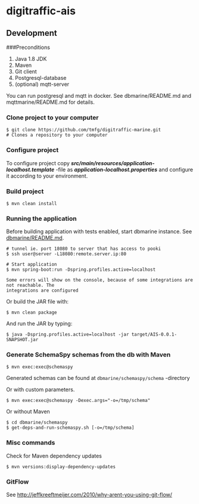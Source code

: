 # digitraffic-ais

## Development

###Preconditions
1. Java 1.8 JDK
2. Maven
3. Git client
4. Postgresql-database
5. (optional) mqtt-server

You can run postgresql and mqtt in docker.  See dbmarine/README.md and mqttmarine/README.md for details.

### Clone project to your computer

	$ git clone https://github.com/tmfg/digitraffic-marine.git
	# Clones a repository to your computer

### Configure project

To configure project copy ***src/main/resources/application-localhost.template*** -file
as ***application-localhost.properties*** and configure it according to your environment.

### Build project

	$ mvn clean install

### Running the application

Before building application with tests enabled, start dbmarine instance.
See [dbmarine/README.md](dbmarine/README.md).

    # tunnel ie. port 18080 to server that has access to pooki
    $ ssh user@server -L18080:remote.server.ip:80

    # Start application
	$ mvn spring-boot:run -Dspring.profiles.active=localhost

	Some errors will show on the console, because of some integrations are not reachable. The
	integrations are configured

Or build the JAR file with:

	$ mvn clean package

 And run the JAR by typing:

 	$ java -Dspring.profiles.active=localhost -jar target/AIS-0.0.1-SNAPSHOT.jar

### Generate SchemaSpy schemas from the db with Maven

    $ mvn exec:exec@schemaspy

Generated schemas can be found at `dbmarine/schemaspy/schema` -directory    

Or with custom parameters.
    
    $ mvn exec:exec@schemaspy -Dexec.args="-o=/tmp/schema"

Or without Maven

    $ cd dbmarine/schemaspy
    $ get-deps-and-run-schemaspy.sh [-o=/tmp/schema]

### Misc commands

Check for Maven dependency updates

    $ mvn versions:display-dependency-updates

### GitFlow

See http://jeffkreeftmeijer.com/2010/why-arent-you-using-git-flow/

